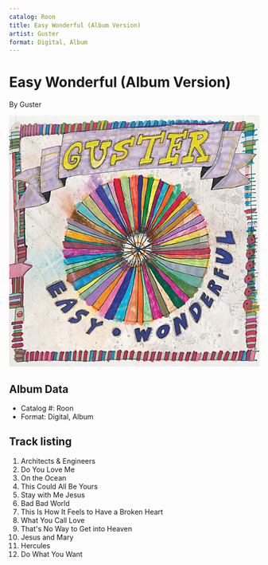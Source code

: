 ```yaml
---
catalog: Roon
title: Easy Wonderful (Album Version)
artist: Guster
format: Digital, Album
---
```


# Easy Wonderful (Album Version)

By Guster

![](../../assets/albumcovers/Guster-Easy_Wonderful_Album_Version.png)

## Album Data

- Catalog #: Roon
- Format: Digital, Album


## Track listing


1. Architects & Engineers
2. Do You Love Me
3. On the Ocean
4. This Could All Be Yours
5. Stay with Me Jesus
6. Bad Bad World
7. This Is How It Feels to Have a Broken Heart
8. What You Call Love
9. That's No Way to Get into Heaven
10. Jesus and Mary
11. Hercules
12. Do What You Want

